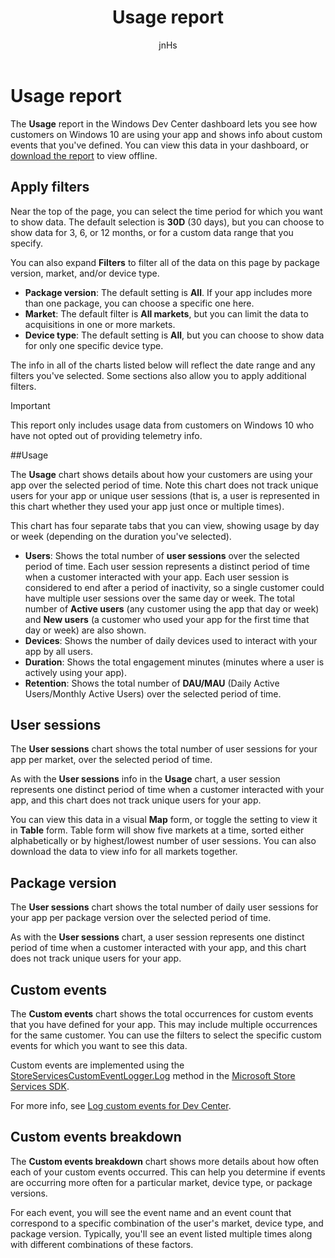 ﻿---
author: jnHs
Description: The Usage report in the Windows Dev Center dashboard lets you see how customers are using your app.
title: Usage report
ms.assetid: 5F0E7F94-D121-4AD3-A6E5-9C0DEC437BD3
ms.author: wdg-dev-content
ms.date: 06/19/2017
ms.topic: article
ms.prod: windows
ms.technology: uwp
keywords: windows 10, uwp
---

# Usage report


The **Usage** report in the Windows Dev Center dashboard lets you see how customers on Windows 10 are using your app and shows info about custom events that you've defined. You can view this data in your dashboard, or [download the report](download-analytic-reports.md) to view offline.


## Apply filters

Near the top of the page, you can select the time period for which you want to show data. The default selection is **30D** (30 days), but you can choose to show data for 3, 6, or 12 months, or for a custom data range that you specify.

You can also expand **Filters** to filter all of the data on this page by package version, market, and/or device type.

-   **Package version**: The default setting is **All**. If your app includes more than one package, you can choose a specific one here.
-   **Market**: The default filter is **All markets**, but you can limit the data to acquisitions in one or more markets.
-   **Device type**: The default setting is **All**, but you can choose to show data for only one specific device type.

The info in all of the charts listed below will reflect the date range and any filters you've selected. Some sections also allow you to apply additional filters.

> [!IMPORTANT]
> This report only includes usage data from customers on Windows 10 who have not opted out of providing telemetry info.


##Usage

The **Usage** chart shows details about how your customers are using your app over the selected period of time. Note this chart does not track unique users for your app or unique user sessions (that is, a user is represented in this chart whether they used your app just once or multiple times).

This chart has four separate tabs that you can view, showing usage by day or week (depending on the duration you've selected).

- **Users**: Shows the total number of **user sessions** over the selected period of time. Each user session represents a distinct period of time when a customer interacted with your app. Each user session is considered to end after a period of inactivity, so a single customer could have multiple user sessions over the same day or week. The total number of **Active users** (any customer using the app that day or week) and **New users** (a customer who used your app for the first time that day or week) are also shown. 
- **Devices**: Shows the number of daily devices used to interact with your app by all users.
- **Duration**: Shows the total engagement minutes (minutes where a user is actively using your app).
- **Retention**: Shows the total number of **DAU/MAU** (Daily Active Users/Monthly Active Users) over the selected period of time.


## User sessions

The **User sessions** chart shows the total number of user sessions for your app per market, over the selected period of time.

As with the **User sessions** info in the **Usage** chart, a user session represents one distinct period of time when a customer interacted with your app, and this chart does not track unique users for your app.

You can view this data in a visual **Map** form, or toggle the setting to view it in **Table** form. Table form will show five markets at a time, sorted either alphabetically or by highest/lowest number of user sessions. You can also download the data to view info for all markets together.


## Package version

The **User sessions** chart shows the total number of daily user sessions for your app per package version over the selected period of time.

As with the **User sessions** chart, a user session represents one distinct period of time when a customer interacted with your app, and this chart does not track unique users for your app.


## Custom events

The **Custom events** chart shows the total occurrences for custom events that you have defined for your app. This may include multiple occurrences for the same customer. You can use the filters to select the specific custom events for which you want to see this data.

Custom events are implemented using the [StoreServicesCustomEventLogger.Log](https://msdn.microsoft.com/library/windows/apps/microsoft.services.store.engagement.storeservicescustomeventlogger.log.aspx) method in the [Microsoft Store Services SDK](../monetize/microsoft-store-services-sdk.md).

For more info, see [Log custom events for Dev Center](../monetize/log-custom-events-for-dev-center.md).


## Custom events breakdown

The **Custom events breakdown** chart shows more details about how often each of your custom events occurred. This can help you determine if events are occurring more often for a particular market, device type, or package versions.

For each event, you will see the event name and an event count that correspond to a specific combination of the user's market, device type, and package version. Typically, you'll see an event listed multiple times along with different combinations of these factors. 




 
